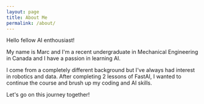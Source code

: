 ```yaml
---
layout: page
title: About Me
permalink: /about/
---
```


Hello fellow AI enthousiast!

My name is Marc and I'm a recent undergraduate in Mechanical Engineering in Canada and I have a passion in learning AI. 

I come from a completely different background but I've always had interest in robotics and data. After completing 2 lessons of FastAI, I wanted to continue the course and brush up my coding and AI skills. 

Let's go on this journey together!
